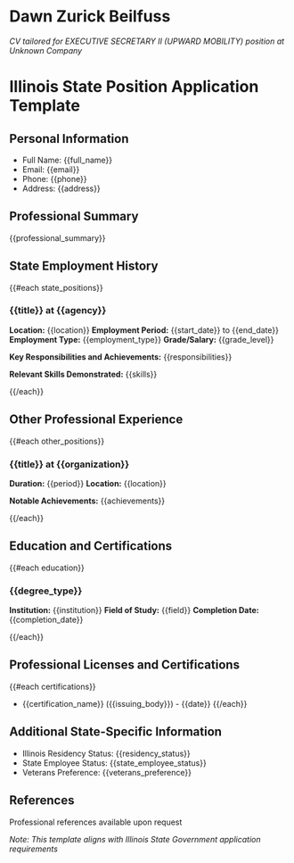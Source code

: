 # Dawn Zurick Beilfuss

*CV tailored for EXECUTIVE SECRETARY II (UPWARD MOBILITY) position at Unknown Company*

# Illinois State Position Application Template

## Personal Information
- Full Name: {{full_name}}
- Email: {{email}}
- Phone: {{phone}}
- Address: {{address}}

## Professional Summary
{{professional_summary}}

## State Employment History
{{#each state_positions}}
### {{title}} at {{agency}}
**Location:** {{location}}
**Employment Period:** {{start_date}} to {{end_date}}
**Employment Type:** {{employment_type}}
**Grade/Salary:** {{grade_level}}

**Key Responsibilities and Achievements:**
{{responsibilities}}

**Relevant Skills Demonstrated:**
{{skills}}

{{/each}}

## Other Professional Experience
{{#each other_positions}}
### {{title}} at {{organization}}
**Duration:** {{period}}
**Location:** {{location}}

**Notable Achievements:**
{{achievements}}

{{/each}}

## Education and Certifications
{{#each education}}
### {{degree_type}}
**Institution:** {{institution}}
**Field of Study:** {{field}}
**Completion Date:** {{completion_date}}

{{/each}}

## Professional Licenses and Certifications
{{#each certifications}}
- {{certification_name}} ({{issuing_body}}) - {{date}}
{{/each}}

## Additional State-Specific Information
- Illinois Residency Status: {{residency_status}}
- State Employee Status: {{state_employee_status}}
- Veterans Preference: {{veterans_preference}}

## References
Professional references available upon request

_Note: This template aligns with Illinois State Government application requirements_
